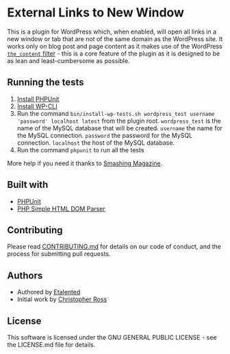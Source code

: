 # 	External Links to New Window

This is a plugin for WordPress which, when enabled, will open all links in a new window or tab that are not of the same domain as the WordPress site. It works only on blog post and page content as it makes use of the WordPress [`the_content` filter](https://codex.wordpress.org/Plugin_API/Filter_Reference/the_content) - this is a core feature of the plugin as it is designed to be as lean and least-cumbersome as possible.

## Running the tests

1. [Install PHPUnit](https://phpunit.de/manual/6.5/en/installation.html)
1. [Install WP-CLI](https://wp-cli.org/)
1. Run the command `bin/install-wp-tests.sh wordpress_test username 'password' localhost latest` from the plugin root. `wordpress_test` is the name of the MySQL database that will be created. `username` the name for the MySQL connection. `password` the password for the MySQL connection. `localhost` the host of the MySQL database.
1. Run the command `phpunit` to run all the tests

More help if you need it thanks to [Smashing Magazine](https://www.smashingmagazine.com/2017/12/automated-testing-wordpress-plugins-phpunit/).

## Built with

* [PHPUnit](https://phpunit.de/)
* [PHP Simple HTML DOM Parser](http://sourceforge.net/projects/simplehtmldom/)

## Contributing

Please read [CONTRIBUTING.md](CONTRIBUTING.md) for details on our code of conduct, and the process for submitting pull requests.

## Authors

* Authored by [Etalented](https://etalented.co.uk)
* Initial work by [Christopher Ross](http://thisismyurl.com)

## License

This software is licensed under the GNU GENERAL PUBLIC LICENSE - see the LICENSE.md file for details.